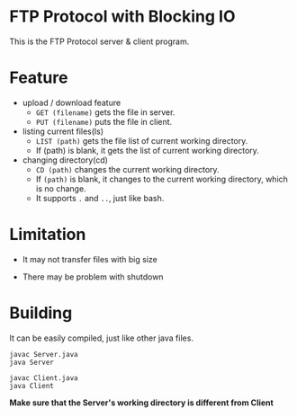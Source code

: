 # FTP Protocol with Blocking IO

This is the FTP Protocol server & client program.

# Feature

* upload / download feature
  + `GET (filename)` gets the file in server.
  + `PUT (filename)` puts the file in client.
* listing current files(ls)
  + `LIST (path)` gets the file list of current working directory.
  + If (path) is blank, it gets the list of current working directory.
* changing directory(cd)
  + `CD (path)` changes the current working directory.
  + If `(path)` is blank, it changes to the current working directory, which is no change.
  + It supports `.` and `..`, just like bash.
  
# Limitation

* It may not transfer files with big size

* There may be problem with shutdown

# Building

It can be easily compiled, just like other java files.

``` console
javac Server.java
java Server
```

``` console
javac Client.java
java Client
```

**Make sure that the Server's working directory is different from Client**
